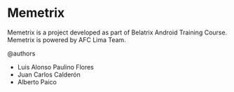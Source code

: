 # Memetrix

Memetrix is a project developed as part of Belatrix Android Training Course.
Memetrix is powered by AFC Lima Team.

@authors
- Luis Alonso Paulino Flores
- Juan Carlos Calderón
- Alberto Paico
